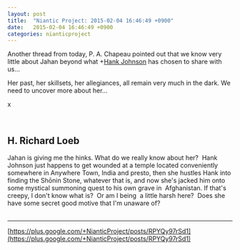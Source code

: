 ```yaml
---
layout: post
title:  "Niantic Project: 2015-02-04 16:46:49 +0900"
date:   2015-02-04 16:46:49 +0900
categories: nianticproject
---
```

Another thread from today, P. A. Chapeau pointed out that we know very little about Jahan beyond what +[Hank Johnson](https://plus.google.com/117792105926525258257 "") has chosen to share with us...

Her past, her skillsets, her allegiances, all remain very much in the dark. We need to uncover more about her...

x<div class="shared"><br /><h2>H. Richard Loeb</h2>Jahan is giving me the hinks. What do we really know about her?  Hank Johnson just happens to get wounded at a temple located conveniently somewhere in Anywhere Town, India and presto, then she hustles Hank into finding the Shōnin Stone, whatever that is, and now she's jacked him onto some mystical summoning quest to his own grave in  Afghanistan. If that's creepy, I don't know what is?  Or am I being  a little harsh here?  Does she have some secret good motive that I'm unaware of?<br /><br /></div>
- - -
[https://plus.google.com/+NianticProject/posts/RPYQy97rSd1](https://plus.google.com/+NianticProject/posts/RPYQy97rSd1)
